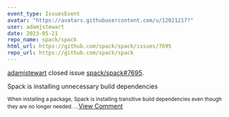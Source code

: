 ```yaml
---
event_type: IssuesEvent
avatar: "https://avatars.githubusercontent.com/u/12021217?"
user: adamjstewart
date: 2023-05-21
repo_name: spack/spack
html_url: https://github.com/spack/spack/issues/7695
repo_url: https://github.com/spack/spack
---
```


<a href='https://github.com/adamjstewart' target='_blank'>adamjstewart</a> closed issue <a href='https://github.com/spack/spack/issues/7695' target='_blank'>spack/spack#7695</a>.

<p>Spack is installing unnecessary build dependencies</p><small>When installing a package, Spack is installing transitive build dependencies even though they are no longer needed....</small><a href='https://github.com/spack/spack/issues/7695' target='_blank'>View Comment</a>